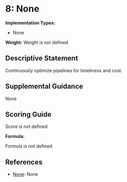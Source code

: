 # 8: None

**Implementation Types:**

- None

**Weight:** Weight is not defined

## Descriptive Statement

Continuously optimize pipelines for timeliness and cost.

## Supplemental Guidance

None

## Scoring Guide

Score is not defined

**Formula:**

Formula is not defined

## References

- [None](None): None

